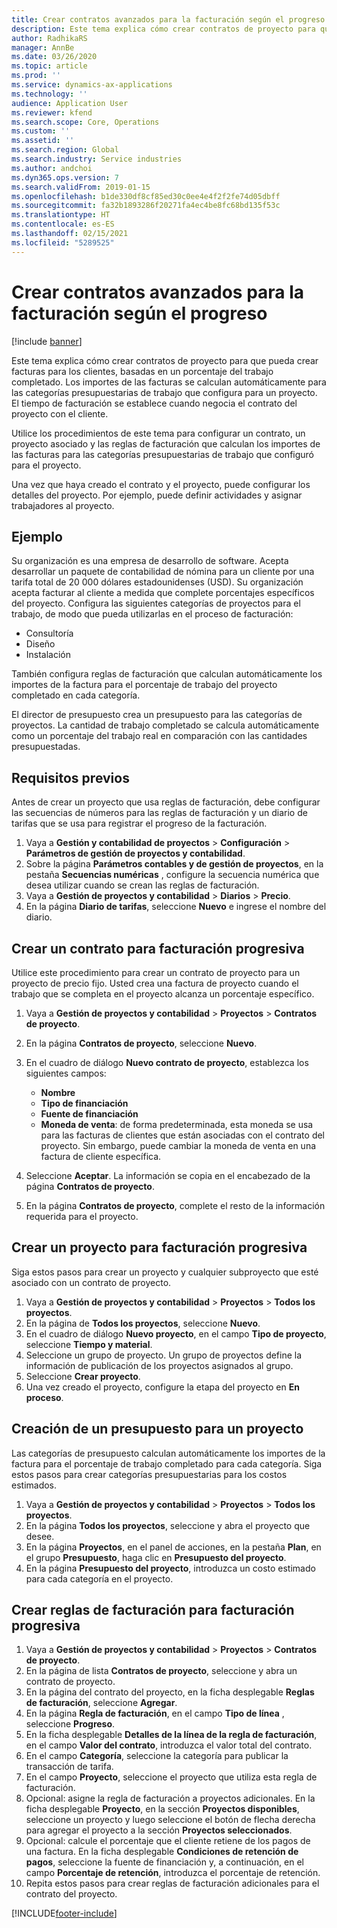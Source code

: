 ```yaml
---
title: Crear contratos avanzados para la facturación según el progreso
description: Este tema explica cómo crear contratos de proyecto para que pueda generar facturas para los clientes, basadas en un porcentaje del trabajo completado.
author: RadhikaRS
manager: AnnBe
ms.date: 03/26/2020
ms.topic: article
ms.prod: ''
ms.service: dynamics-ax-applications
ms.technology: ''
audience: Application User
ms.reviewer: kfend
ms.search.scope: Core, Operations
ms.custom: ''
ms.assetid: ''
ms.search.region: Global
ms.search.industry: Service industries
ms.author: andchoi
ms.dyn365.ops.version: 7
ms.search.validFrom: 2019-01-15
ms.openlocfilehash: b1de330df8cf85ed30c0ee4e4f2f2fe74d05dbff
ms.sourcegitcommit: fa32b1893286f20271fa4ec4be8fc68bd135f53c
ms.translationtype: HT
ms.contentlocale: es-ES
ms.lasthandoff: 02/15/2021
ms.locfileid: "5289525"
---
```

# <a name="create-advanced-contracts-for-billing-based-on-progress"></a>Crear contratos avanzados para la facturación según el progreso
[!include [banner](../includes/banner.md)]

Este tema explica cómo crear contratos de proyecto para que pueda crear facturas para los clientes, basadas en un porcentaje del trabajo completado. Los importes de las facturas se calculan automáticamente para las categorías presupuestarias de trabajo que configura para un proyecto. El tiempo de facturación se establece cuando negocia el contrato del proyecto con el cliente.

Utilice los procedimientos de este tema para configurar un contrato, un proyecto asociado y las reglas de facturación que calculan los importes de las facturas para las categorías presupuestarias de trabajo que configuró para el proyecto.

Una vez que haya creado el contrato y el proyecto, puede configurar los detalles del proyecto. Por ejemplo, puede definir actividades y asignar trabajadores al proyecto.

## <a name="example"></a>Ejemplo

Su organización es una empresa de desarrollo de software. Acepta desarrollar un paquete de contabilidad de nómina para un cliente por una tarifa total de 20 000 dólares estadounidenses (USD). Su organización acepta facturar al cliente a medida que complete porcentajes específicos del proyecto. Configura las siguientes categorías de proyectos para el trabajo, de modo que pueda utilizarlas en el proceso de facturación:

- Consultoría
- Diseño
- Instalación

También configura reglas de facturación que calculan automáticamente los importes de la factura para el porcentaje de trabajo del proyecto completado en cada categoría.

El director de presupuesto crea un presupuesto para las categorías de proyectos. La cantidad de trabajo completado se calcula automáticamente como un porcentaje del trabajo real en comparación con las cantidades presupuestadas.

## <a name="prerequisites"></a>Requisitos previos

Antes de crear un proyecto que usa reglas de facturación, debe configurar las secuencias de números para las reglas de facturación y un diario de tarifas que se usa para registrar el progreso de la facturación.

1. Vaya a **Gestión y contabilidad de proyectos** \> **Configuración** \> **Parámetros de gestión de proyectos y contabilidad**.
2. Sobre la página **Parámetros contables y de gestión de proyectos**, en la pestaña **Secuencias numéricas** , configure la secuencia numérica que desea utilizar cuando se crean las reglas de facturación.
3. Vaya a **Gestión de proyectos y contabilidad** \> **Diarios** \> **Precio**.
4. En la página **Diario de tarifas**, seleccione **Nuevo** e ingrese el nombre del diario.

## <a name="create-a-contract-for-progress-billings"></a>Crear un contrato para facturación progresiva

Utilice este procedimiento para crear un contrato de proyecto para un proyecto de precio fijo. Usted crea una factura de proyecto cuando el trabajo que se completa en el proyecto alcanza un porcentaje específico.

1. Vaya a **Gestión de proyectos y contabilidad** \> **Proyectos** \> **Contratos de proyecto**.
2. En la página **Contratos de proyecto**, seleccione **Nuevo**.
3. En el cuadro de diálogo **Nuevo contrato de proyecto**, establezca los siguientes campos:

    - **Nombre**
    - **Tipo de financiación**
    - **Fuente de financiación**
    - **Moneda de venta**: de forma predeterminada, esta moneda se usa para las facturas de clientes que están asociadas con el contrato del proyecto. Sin embargo, puede cambiar la moneda de venta en una factura de cliente específica.

4. Seleccione **Aceptar**. La información se copia en el encabezado de la página **Contratos de proyecto**.
5. En la página **Contratos de proyecto**, complete el resto de la información requerida para el proyecto.

## <a name="create-a-project-for-progress-billings"></a>Crear un proyecto para facturación progresiva

Siga estos pasos para crear un proyecto y cualquier subproyecto que esté asociado con un contrato de proyecto.

1. Vaya a **Gestión de proyectos y contabilidad** \> **Proyectos** \> **Todos los proyectos**.
2. En la página de **Todos los proyectos**, seleccione **Nuevo**.
3. En el cuadro de diálogo **Nuevo proyecto**, en el campo **Tipo de proyecto**, seleccione **Tiempo y material**.
4. Seleccione un grupo de proyecto. Un grupo de proyectos define la información de publicación de los proyectos asignados al grupo.
5. Seleccione **Crear proyecto**.
6. Una vez creado el proyecto, configure la etapa del proyecto en **En proceso**.

## <a name="create-a-budget-for-a-project"></a>Creación de un presupuesto para un proyecto

Las categorías de presupuesto calculan automáticamente los importes de la factura para el porcentaje de trabajo completado para cada categoría. Siga estos pasos para crear categorías presupuestarias para los costos estimados.

1. Vaya a **Gestión de proyectos y contabilidad** \> **Proyectos** \> **Todos los proyectos**.
2. En la página **Todos los proyectos**, seleccione y abra el proyecto que desee.
3. En la página **Proyectos**, en el panel de acciones, en la pestaña **Plan**, en el grupo **Presupuesto**, haga clic en **Presupuesto del proyecto**.
4. En la página **Presupuesto del proyecto**, introduzca un costo estimado para cada categoría en el proyecto.

## <a name="create-billing-rules-for-progress-billings"></a>Crear reglas de facturación para facturación progresiva

1. Vaya a **Gestión de proyectos y contabilidad** \> **Proyectos** \> **Contratos de proyecto**.
2. En la página de lista **Contratos de proyecto**, seleccione y abra un contrato de proyecto.
3. En la página del contrato del proyecto, en la ficha desplegable **Reglas de facturación**, seleccione **Agregar**.
4. En la página **Regla de facturación**, en el campo **Tipo de línea** , seleccione **Progreso**.
5. En la ficha desplegable **Detalles de la línea de la regla de facturación**, en el campo **Valor del contrato**, introduzca el valor total del contrato.
6. En el campo **Categoría**, seleccione la categoría para publicar la transacción de tarifa.
7. En el campo **Proyecto**, seleccione el proyecto que utiliza esta regla de facturación.
8. Opcional: asigne la regla de facturación a proyectos adicionales. En la ficha desplegable **Proyecto**, en la sección **Proyectos disponibles**, seleccione un proyecto y luego seleccione el botón de flecha derecha para agregar el proyecto a la sección **Proyectos seleccionados**.
9. Opcional: calcule el porcentaje que el cliente retiene de los pagos de una factura. En la ficha desplegable **Condiciones de retención de pagos**, seleccione la fuente de financiación y, a continuación, en el campo **Porcentaje de retención**, introduzca el porcentaje de retención.
10. Repita estos pasos para crear reglas de facturación adicionales para el contrato del proyecto.


[!INCLUDE[footer-include](../includes/footer-banner.md)]
